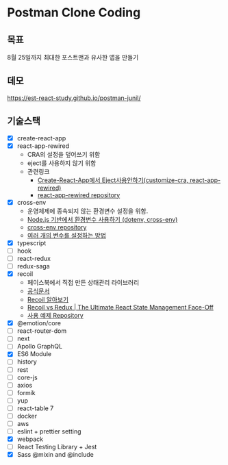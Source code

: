 # Postman Clone Coding

## 목표

8월 25일까지 최대한 포스트맨과 유사한 앱을 만들기

## 데모

https://est-react-study.github.io/postman-junil/

## 기술스택

- [X] create-react-app
- [X] react-app-rewired
  - CRA의 설정을 덮어쓰기 위함
  - eject를 사용하지 않기 위함
  - 관련링크
    - [Create-React-App에서 Eject사용안하기(customize-cra, react-app-rewired)](https://medium.com/@jsh901220/create-react-app%EC%97%90%EC%84%9C-eject%EC%82%AC%EC%9A%A9%EC%95%88%ED%95%98%EA%B8%B0-customize-cra-react-app-rewired-10a83522ace0)
    - [react-app-rewired repository](https://github.com/timarney/react-app-rewired)
- [X] cross-env
  - 운영체제에 종속되지 않는 환경변수 설정을 위함.
  - [Node.js 기반에서 환경변수 사용하기 (dotenv, cross-env)](https://velog.io/@public_danuel/process-env-on-node-js)
  - [cross-env repository](https://www.npmjs.com/package/cross-env)
  - [여러 개의 변수를 설정하는 방법](https://github.com/kentcdodds/cross-env/issues/15)
- [X] typescript
- [ ] hook
- [ ] react-redux
- [ ] redux-saga
- [X] recoil
  - 페이스북에서 직접 만든 상태관리 라이브러리
  - [공식문서](https://recoiljs.org/)
  - [Recoil 알아보기](https://medium.com/humanscape-tech/recoil-%EC%95%8C%EC%95%84%EB%B3%B4%EA%B8%B0-285b29135d8e)
  - [Recoil vs Redux | The Ultimate React State Management Face-Off](https://dev.to/chandan/recoil-vs-redux-the-ultimate-react-state-management-face-off-35b)
  - [사용 예제 Repository](https://github.com/chandan-reddy-k/redux-vs-recoil-example)
- [X] @emotion/core
- [ ] react-router-dom
- [ ] next
- [ ] Apollo GraphQL
- [X] ES6 Module
- [ ] history
- [ ] rest
- [ ] core-js
- [ ] axios
- [ ] formik
- [ ] yup
- [ ] react-table 7
- [ ] docker
- [ ] aws
- [ ] eslint + prettier setting
- [X] webpack
- [ ] React Testing Library + Jest
- [X] Sass @mixin and @include